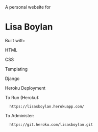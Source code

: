 A personal website for

 Lisa Boylan
 ==============



Built with:


   HTML

   CSS

   Templating

   Django

   Heroku Deployment
   

To Run (Heroku):

   
      https://lisasboylan.herokuapp.com/ 
      
      
To Administer:


      https://git.heroku.com/lisasboylan.git


